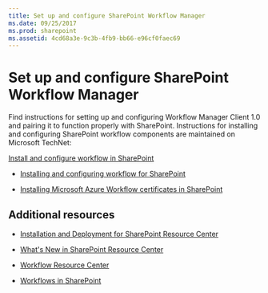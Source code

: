 ```yaml
---
title: Set up and configure SharePoint Workflow Manager
ms.date: 09/25/2017
ms.prod: sharepoint
ms.assetid: 4cd68a3e-9c3b-4fb9-bb66-e96cf0faec69
---
```



# Set up and configure SharePoint Workflow Manager
Find instructions for setting up and configuring Workflow Manager Client 1.0 and pairing it to function properly with SharePoint. 
Instructions for installing and configuring SharePoint workflow components are maintained on Microsoft TechNet:
  
    
    

 [Install and configure workflow in SharePoint](http://technet.microsoft.com/en-us/library/jj658586%28v=office.15%29)
-  [Installing and configuring workflow for SharePoint](http://technet.microsoft.com/en-us/library/jj658588%28v=office.15%29)
    
  
-  [Installing Microsoft Azure Workflow certificates in SharePoint](http://technet.microsoft.com/en-us/library/jj658589%28v=office.15%29)
    
  

## Additional resources


-  [Installation and Deployment for SharePoint Resource Center](http://technet.microsoft.com/en-US/sharepoint/fp142376)
    
  
-  [What's New in SharePoint Resource Center](http://technet.microsoft.com/en-US/sharepoint/fp142374)
    
  
-  [Workflow Resource Center](http://technet.microsoft.com/en-US/sharepoint/jj556245)
    
  
-  [Workflows in SharePoint](workflows-in-sharepoint.md)
    
  


